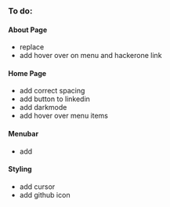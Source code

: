 ### To do:

#### About Page

- replace <br />
- add hover over on menu and hackerone link

#### Home Page

- add correct spacing
- add button to linkedin
- add darkmode
- add hover over menu items

#### Menubar

- add

#### Styling

- add cursor
- add github icon
